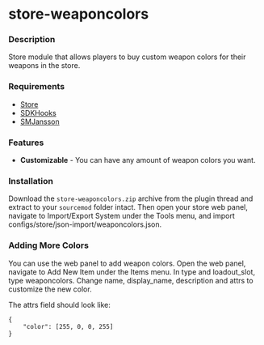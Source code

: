 store-weaponcolors
============

### Description
Store module that allows players to buy custom weapon colors for their weapons in the store.

### Requirements

* [Store](https://forums.alliedmods.net/showthread.php?t=207157)
* [SDKHooks](http://forums.alliedmods.net/showthread.php?t=106748) 
* [SMJansson](https://forums.alliedmods.net/showthread.php?t=184604)

### Features

* **Customizable** - You can have any amount of weapon colors you want.

### Installation

Download the `store-weaponcolors.zip` archive from the plugin thread and extract to your `sourcemod` folder intact. Then open your store web panel, navigate to Import/Export System under the Tools menu, and import configs/store/json-import/weaponcolors.json.

### Adding More Colors

You can use the web panel to add weapon colors. Open the web panel, navigate to Add New Item under the Items menu. In type and loadout_slot, type weaponcolors. Change name, display_name, description and attrs to customize the new color. 

The attrs field should look like:

    {
        "color": [255, 0, 0, 255]
    }

